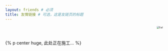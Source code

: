 ```yaml
---
layout: friends # 必须
title: 友情链接 # 可选，这是友链页的标题
---
```


<div align="right">
<img alt="Fail" src="https://pic.shika-mori.top/picGO/_cirno.jpg" style="zoom:50%">
</div>
<br/>
<br/>
{% p center huge, 此处正在施工... %}


